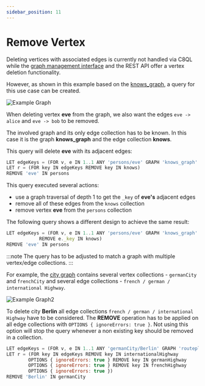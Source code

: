 ```yaml
---
sidebar_position: 11
---
```


# Remove Vertex

Deleting vertices with associated edges is currently not handled via C8QL while the [graph management interface](../graphs-general-graphs-management#remove-a-vertex) and the REST API offer a vertex deletion functionality.

However, as shown in this example based on the [knows_graph](/img/knows_graph.png), a query for this use case can be created.

![Example Graph](/img/knows_graph.png)

When deleting vertex **eve** from the graph, we also want the edges `eve -> alice` and `eve -> bob` to be removed.

The involved graph and its only edge collection has to be known. In this case it is the graph **knows_graph** and the edge collection **knows**.

This query will delete **eve** with its adjacent edges:

```js
LET edgeKeys = (FOR v, e IN 1..1 ANY 'persons/eve' GRAPH 'knows_graph' RETURN e._key)
LET r = (FOR key IN edgeKeys REMOVE key IN knows) 
REMOVE 'eve' IN persons
```

This query executed several actions:

* use a graph traversal of depth 1 to get the `_key` of **eve's** adjacent edges
* remove all of these edges from the `knows` collection
* remove vertex **eve** from the `persons` collection

The following query shows a different design to achieve the same result:

```js
LET edgeKeys = (FOR v, e IN 1..1 ANY 'persons/eve' GRAPH 'knows_graph'
            REMOVE e._key IN knows)
REMOVE 'eve' IN persons
```

:::note
The query has to be adjusted to match a graph with multiple vertex/edge collections.
:::

For example, the [city graph](/img/cities_graph.png) contains several vertex collections - `germanCity` and `frenchCity` and several edge collections -  `french / german / international Highway`.

![Example Graph2](/img/cities_graph.png)

To delete city **Berlin** all edge collections `french / german / international Highway` have to be considered. The **REMOVE** operation has to be applied on all edge collections with `OPTIONS { ignoreErrors: true }`. Not using this option will stop the query whenever a non existing key should be removed in a collection.

```js
LET edgeKeys = (FOR v, e IN 1..1 ANY 'germanCity/Berlin' GRAPH 'routeplanner' RETURN e._key)
LET r = (FOR key IN edgeKeys REMOVE key IN internationalHighway
        OPTIONS { ignoreErrors: true } REMOVE key IN germanHighway
        OPTIONS { ignoreErrors: true } REMOVE key IN frenchHighway
        OPTIONS { ignoreErrors: true }) 
REMOVE 'Berlin' IN germanCity
```